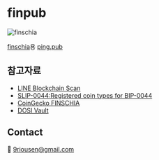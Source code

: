 # finpub

![finschia](https://assets.coingecko.com/coins/images/6450/large/FINSCHIA_coin_icon%28black%29.png?1685058330)

[finschia](https://finschia.network)용 [ping.pub](https://ping.pub)

## 참고자료

- [LINE Blockchain Scan](https://scan.blockchain.line.me/Finschia%20Mainnet)
- [SLIP-0044:Registered coin types for BIP-0044](https://github.com/satoshilabs/slips/blob/master/slip-0044.md)
- [CoinGecko FINSCHIA](https://www.coingecko.com/en/coins/fnsa)
- [DOSI Vault](https://vault.dosi.world)

## Contact

💌 [9riousen@gmail.com](mailto:9riousen@gmail.com)
